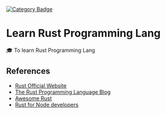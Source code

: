 [category-badge]: https://img.shields.io/badge/Category-Learn-green.svg?style=flat-square
[category-link]:  https://github.com/search?utf8=%E2%9C%93&q=learn%2Buser%3Asandbox-development&type=Repositories&ref=advsearch&l=&l=
[![Category Badge][category-badge]][category-link]

# Learn Rust Programming Lang

:mortar_board: To learn Rust Programming Lang

## References

* [Rust Official Website](https://www.rust-lang.org/en-US/)
* [The Rust Programming Language Blog](https://blog.rust-lang.org/)
* [Awesome Rust](https://github.com/kud1ing/awesome-rust)
* [Rust for Node developers](https://github.com/Mercateo/rust-for-node-developers)
